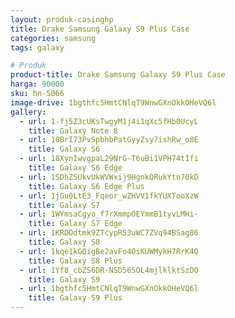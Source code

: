 ```yaml
---
layout: produk-casinghp
title: Drake Samsung Galaxy S9 Plus Case
categories: samsung
tags: galaxy

# Produk
product-title: Drake Samsung Galaxy S9 Plus Case
harga: 90000
sku: hn-5066
image-drive: 1bgthfc5HmtCNlqT9WnwGXnOkkOHeVQ6l
gallery:
  - url: 1-fj5Z3cUKsTwgyM1j4i1qXc5fHb0UcyL
    title: Galaxy Note 8
  - url: 10BrI73PvSpbhbPatGyyZsy7ishRw_o8E
    title: Galaxy S6
  - url: 18XynIwvgpaL29NrG-T6uBi1VPH74tIfi
    title: Galaxy S6 Edge
  - url: 1SDhZSUkvUkWVWxij9HgnkQRukYtn70kD
    title: Galaxy S6 Edge Plus
  - url: 1jGu0LtE3_Fqeor_wZHVV1fkYUXTooXzW
    title: Galaxy S7
  - url: 1WYmsaCgyo_f7rXmmpOEYmmB1tyvLMHi-
    title: Galaxy S7 Edge
  - url: 1KRDOdtmk9ZTcypR53uWC7ZVq94BSag86
    title: Galaxy S8
  - url: 1kqe1kGQigBe2avFo4OiKUWMykH7RrK4Q
    title: Galaxy S8 Plus
  - url: 1Yf8_cbZS6DR-NSD565OL4mjlklktSzDO
    title: Galaxy S9
  - url: 1bgthfc5HmtCNlqT9WnwGXnOkkOHeVQ6l
    title: Galaxy S9 Plus
---
```

